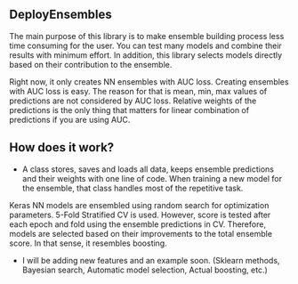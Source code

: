 ## DeployEnsembles

The main purpose of this library is to make ensemble building process less time consuming for the user. You can
test many models and combine their results with minimum effort. In addition, this library selects models directly based on
their contribution to the ensemble.

Right now, it only creates NN ensembles with AUC loss. Creating ensembles with AUC loss is easy. The reason for that is
mean, min, max values of predictions are not considered by AUC loss. Relative weights of the predictions is the only 
thing that matters for linear combination of predictions if you are using AUC.

## How does it work?
- A class stores, saves and loads all data, keeps ensemble predictions and their weights with one line of code.
When training a new model for the ensemble, that class handles most of the repetitive task.

Keras NN models are ensembled using random search for optimization parameters. 5-Fold Stratified CV is used. However,
score is tested after each epoch and fold using the ensemble predictions in CV. Therefore, models are selected based on their
improvements to the total ensemble score. In that sense, it resembles boosting.



- I will be adding new features and an example soon. (Sklearn methods, Bayesian search, Automatic model selection, Actual boosting, etc.)
